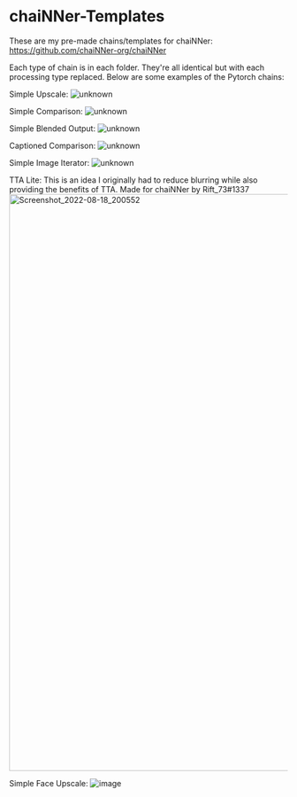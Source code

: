 # chaiNNer-Templates
These are my pre-made chains/templates for chaiNNer: https://github.com/chaiNNer-org/chaiNNer

Each type of chain is in each folder. They're all identical but with each processing type replaced. Below are some examples of the Pytorch chains:

Simple Upscale:
![unknown](https://user-images.githubusercontent.com/62084776/180095322-59aa20f8-04d3-4bb5-829f-481e16d8c4d5.png)

Simple Comparison:
![unknown](https://user-images.githubusercontent.com/62084776/180095285-ab363845-134b-4479-ac46-67cf94366653.png)

Simple Blended Output:
![unknown](https://user-images.githubusercontent.com/62084776/180095359-11f23952-0a58-4b75-a2c9-113d8ae4f027.png)

Captioned Comparison:
![unknown](https://user-images.githubusercontent.com/62084776/180095406-5a27d6bd-8409-4fd6-9ef1-5dc7b12fba8f.png)

Simple Image Iterator:
![unknown](https://user-images.githubusercontent.com/62084776/182009539-ba344c0f-5453-44f9-a988-0ec892319dbc.png)

TTA Lite: This is an idea I originally had to reduce blurring while also providing the benefits of TTA. Made for chaiNNer by Rift_73#1337
<img width="1041" alt="Screenshot_2022-08-18_200552" src="https://user-images.githubusercontent.com/62084776/187041843-530620d2-c50e-4343-9faa-f4bf4ed10a09.png">

Simple Face Upscale:
![image](https://user-images.githubusercontent.com/62084776/192997027-6fed7b00-f1e0-4dff-b85f-fda47d15e4ee.png)
